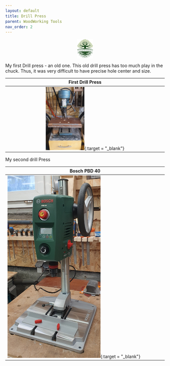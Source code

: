 ```yaml
---
layout: default
title: Drill Press
parent: WoodWorking Tools
nav_order: 2
---
```

<center>
<img src="../media/Lignarius.png" width="10%" height="10%" align="middle"/>
</center>

My first Drill press - an old one. This old drill press has too much play in the chuck. 
Thus, it was very difficult to have precise hole center and size. 


|                                                                 First Drill Press                                                                  |
|:--------------------------------------------------------------------------------------------------------------------------------------------------:|
| [<img alt="image" height="25%" src="/media/Drill_Press.jpg" width="25%"/>](https://garlatti.github.io/media/Drill_Press.jpg){:target = "_blank"} | 

 My second drill Press

| Bosch PBD 40                                                                                                                                       |
|----------------------------------------------------------------------------------------------------------------------------------------------------|
| [<img alt="image" height="60%" src="/media/Bosch_PBD_40.jpg" width="60%"/>](https://garlatti.github.io/media/Bosch_PBD_40.jpg){:target = "_blank"} | [<img alt="image" height="60%" src="/media/Bosch_PBD_40_1.jpg" width="60%"/>](https://garlatti.github.io/media/Bosch_PBD_40_1.jpg){:target = "_blank"} | 